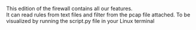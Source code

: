 This edition of the firewall contains all our features. <br>
It can read rules from text files and filter from the pcap file attached.
To be visualized by running the script.py file in your Linux terminal
